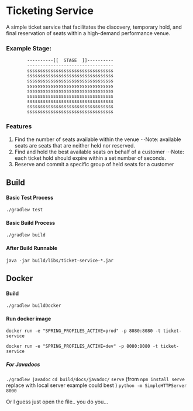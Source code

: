 # Ticketing Service

A simple ticket service that facilitates the discovery, temporary hold, and final reservation of seats within a high-demand performance venue.

### Example Stage:
```aidl
        ----------[[  STAGE  ]]----------
        ---------------------------------
        sssssssssssssssssssssssssssssssss
        sssssssssssssssssssssssssssssssss
        sssssssssssssssssssssssssssssssss
        sssssssssssssssssssssssssssssssss
        sssssssssssssssssssssssssssssssss
        sssssssssssssssssssssssssssssssss
        sssssssssssssssssssssssssssssssss
        sssssssssssssssssssssssssssssssss
        sssssssssssssssssssssssssssssssss
```

### Features 

1. Find the number of seats available within the venue
⋅⋅⋅Note: available seats are seats that are neither held nor reserved.
2. Find and hold the best available seats on behalf of a customer
⋅⋅⋅Note: each ticket hold should expire within a set number of seconds.
3. Reserve and commit a specific group of held seats for a customer


## Build

#### Basic Test Process

`./gradlew test`

#### Basic Build Process

`./gradlew build`

#### After Build Runnable

`java -jar build/libs/ticket-service-*.jar`


## Docker

#### Build

`./gradlew buildDocker`

#### Run docker image

`docker run -e "SPRING_PROFILES_ACTIVE=prod" -p 8080:8080 -t ticket-service`

`docker run -e "SPRING_PROFILES_ACTIVE=dev" -p 8080:8080 -t ticket-service`

##### For Javadocs

`./gradlew javadoc`
`cd build/docs/javadoc/`
`serve` (from `npm install serve` replace with local server example could best )
`python -m SimpleHTTPServer 8000`

Or I guess just open the file.. you do you...
